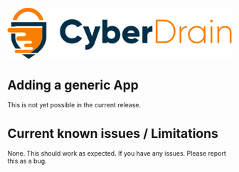 <p align="center"><a href="https://cyberdrain.com" target="_blank" rel="noopener noreferrer"><img src="../assets/img/CyberDrain.png" alt="CyberDrain Logo"></a></p>

# Adding a generic App
  This is not yet possible in the current release.

# Current known issues / Limitations

None. This should work as expected. If you have any issues. Please report this as a bug.